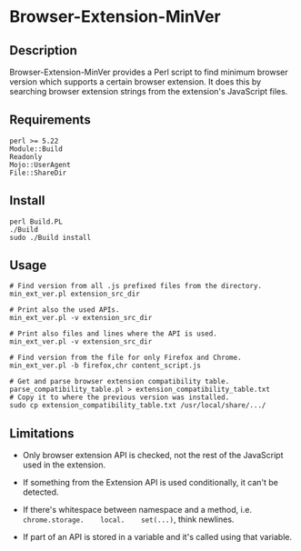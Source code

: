 # Browser-Extension-MinVer 

## Description

Browser-Extension-MinVer provides a Perl script to find minimum browser
version which supports a certain browser extension. It does this by searching
browser extension strings from the extension's JavaScript files.

## Requirements

    perl >= 5.22
    Module::Build
    Readonly
    Mojo::UserAgent
    File::ShareDir

## Install

    perl Build.PL
    ./Build
    sudo ./Build install

## Usage

    # Find version from all .js prefixed files from the directory.
    min_ext_ver.pl extension_src_dir

    # Print also the used APIs.
    min_ext_ver.pl -v extension_src_dir

    # Print also files and lines where the API is used.
    min_ext_ver.pl -v extension_src_dir

    # Find version from the file for only Firefox and Chrome.
    min_ext_ver.pl -b firefox,chr content_script.js

    # Get and parse browser extension compatibility table.
    parse_compatibility_table.pl > extension_compatibility_table.txt
    # Copy it to where the previous version was installed.
    sudo cp extension_compatibility_table.txt /usr/local/share/.../

## Limitations

* Only browser extension API is checked, not the rest of the JavaScript used
in the extension.

* If something from the Extension API is used conditionally, it can't be
detected.

* If there's whitespace between namespace and a method, i.e.
`chrome.storage.    local.    set(...)`, think newlines.

* If part of an API is stored in a variable and it's called using that variable.
